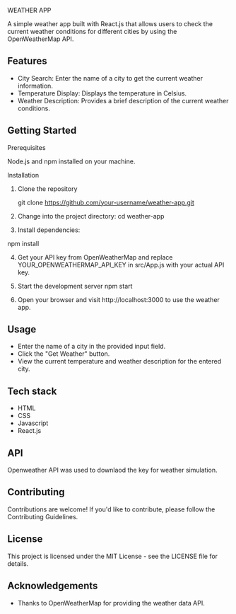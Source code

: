 
WEATHER APP

A simple weather app built with React.js that allows users to check the current weather conditions for different cities by using the OpenWeatherMap API.


## Features

*   City Search: Enter the name of a city to get the current weather information.
*   Temperature Display: Displays the temperature in Celsius.
*   Weather Description: Provides a brief description of the current weather conditions.
## Getting Started

Prerequisites

Node.js and npm installed on your machine.

Installation

1. Clone the repository

    git clone https://github.com/your-username/weather-app.git

2. Change into the project directory:
cd weather-app

3. Install dependencies:

npm install

4. Get your API key from OpenWeatherMap and replace YOUR_OPENWEATHERMAP_API_KEY in src/App.js with your actual API key.
5. Start the development server
npm start

6. Open your browser and visit http://localhost:3000 to use the weather app.





## Usage
* Enter the name of a city in the provided input field.
* Click the "Get Weather" button.
* View the current temperature and weather description for the entered city.

## Tech stack
* HTML
* CSS
* Javascript
* React.js
## API 

Openweather API was used to downlaod the key for weather simulation.
## Contributing

Contributions are welcome! If you'd like to contribute, please follow the Contributing Guidelines.
## License

This project is licensed under the MIT License - see the LICENSE file for details.
## Acknowledgements
* Thanks to OpenWeatherMap for providing the weather data API.

